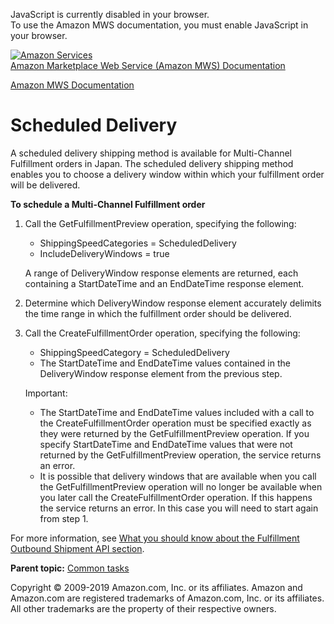 <div id="MWSDX_noscript">

JavaScript is currently disabled in your browser.  
To use the Amazon MWS documentation, you must enable JavaScript in your
browser.

</div>

<div id="MWSDX_divtop">

[![Amazon
Services](https://images-na.ssl-images-amazon.com/images/G/08/mwsportal/fr_FR/amazonservices.gif
"Amazon Services")](http://services.amazon.fr)  
<span id="MWSDX_titlebar">[Amazon Marketplace Web Service (Amazon MWS)
Documentation](https://developer.amazonservices.fr/gp/mws/docs.html)</span>

</div>

<div id="MWSDX_divbottom">

<div id="MWSDX_divleft">

<div id="MWSDX_toc">

</div>

</div>

<div id="MWSDX_divright">

<div id="MWSDX_content">

<span id="MWSDX_breadcrumbs">[Amazon MWS
Documentation](https://developer.amazonservices.fr/gp/mws/docs.html)</span>

# Scheduled Delivery

<div class="body conbody">

A scheduled delivery shipping method is available for
<span class="ph">Multi-Channel Fulfillment</span> orders in Japan. The
scheduled delivery shipping method enables you to choose a delivery
window within which your fulfillment order will be delivered.

**To schedule a <span class="ph">Multi-Channel Fulfillment</span>
order**

1.  Call the <span class="keyword apiname">GetFulfillmentPreview</span>
    operation, specifying the following:
    
      - <span class="keyword parmname">ShippingSpeedCategories</span> =
        ScheduledDelivery
      - <span class="keyword parmname">IncludeDeliveryWindows</span> =
        true
    
    A range of <span class="keyword parmname">DeliveryWindow</span>
    response elements are returned, each containing a
    <span class="keyword parmname">StartDateTime</span> and an
    <span class="keyword parmname">EndDateTime</span> response element.

2.  Determine which <span class="keyword parmname">DeliveryWindow</span>
    response element accurately delimits the time range in which the
    fulfillment order should be delivered.

3.  Call the <span class="keyword apiname">CreateFulfillmentOrder</span>
    operation, specifying the following:
    
      - <span class="keyword parmname">ShippingSpeedCategory</span> =
        ScheduledDelivery
      - The <span class="keyword parmname">StartDateTime</span> and
        <span class="keyword parmname">EndDateTime</span> values
        contained in the
        <span class="keyword parmname">DeliveryWindow</span> response
        element from the previous step.
    
    <div class="note important">
    
    <span class="importanttitle">Important:</span>
    
      - The <span class="keyword parmname">StartDateTime</span> and
        <span class="keyword parmname">EndDateTime</span> values
        included with a call to the
        <span class="keyword apiname">CreateFulfillmentOrder</span>
        operation must be specified exactly as they were returned by the
        <span class="keyword apiname">GetFulfillmentPreview</span>
        operation. If you specify
        <span class="keyword parmname">StartDateTime</span> and
        <span class="keyword parmname">EndDateTime</span> values that
        were not returned by the
        <span class="keyword apiname">GetFulfillmentPreview</span>
        operation, the service returns an error.
      - It is possible that delivery windows that are available when you
        call the
        <span class="keyword apiname">GetFulfillmentPreview</span>
        operation will no longer be available when you later call the
        <span class="keyword apiname">CreateFulfillmentOrder</span>
        operation. If this happens the service returns an error. In this
        case you will need to start again from step 1.
    
    </div>

For more information, see [What you should know about the Fulfillment
Outbound Shipment API
section](../fba_outbound/FBAOutbound_Overview.md).

</div>

<div class="related-links">

<div class="familylinks">

<div class="parentlink">

**Parent topic:** [Common tasks](../fba_guide/FBAGuide_CommonTasks.md)

</div>

</div>

</div>

<div id="MWSDX_footer">

Copyright © 2009-2019 Amazon.com, Inc. or its affiliates. Amazon and
Amazon.com are registered trademarks of Amazon.com, Inc. or its
affiliates. All other trademarks are the property of their respective
owners.

</div>

</div>

</div>

<div style="clear: both;">

</div>

</div>
